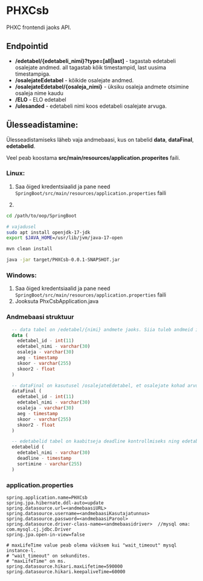 # PHXCsb
PHXC frontendi jaoks API.

## Endpointid
- **/edetabel/{edetabeli_nimi}?type=[all|last]** - tagastab edetabeli osalejate andmed. all tagastab kõik timestampid, last uusima timestampiga.
- **/osalejateEdetabel** - kõikide osalejate andmed.
- **/osalejateEdetabel/{osaleja_nimi}** - üksiku osaleja andmete otsimine osaleja nime kaudu
- **/ELO** - ELO edetabel
- **/ulesanded** - edetabeli nimi koos edetabeli osalejate arvuga.

## Ülesseadistamine:
Ülesseadistamiseks läheb vaja andmebaasi, kus on tabelid **data**, **dataFinal**, **edetabelid**. 

Veel peab koostama **src/main/resources/application.properites** faili.


### Linux:

1. Saa õiged kredentsiaalid ja pane need `SpringBoot/src/main/resources/application.properties` faili

2. 
```bash
cd /path/to/oop/SpringBoot

# vajadusel
sudo apt install openjdk-17-jdk
export $JAVA_HOME=/usr/lib/jvm/java-17-open

mvn clean install

java -jar target/PHXCsb-0.0.1-SNAPSHOT.jar
```

### Windows:
1. Saa õiged kredentsiaalid ja pane need `SpringBoot/src/main/resources/application.properties` faili
2. Jooksuta PhxCsbApplication.java


### Andmebaasi struktuur
```SQL
  -- data tabel on /edetabel/{nimi} andmete jaoks. Siia tuleb andmeid iga kindla ajavahemiku tagant.
  data (
    edetabel_id - int(11)
    edetabel_nimi - varchar(30)
    osaleja - varchar(30)
    aeg - timestamp
    skoor - varchar(255)
    skoor2 - float
  )

  -- dataFinal on kasutusel /osalejateEdetabel, et osalejate kohad arvutada. 
  dataFinal (
    edetabel_id - int(11)
    edetabel_nimi - varchar(30)
    osaleja - varchar(30)
    aeg - timestamp
    skoor - varchar(255)
    skoor2 - float
  )

  -- edetabelid tabel on kaabitseja deadline kontrollmiseks ning edetabeli sortimise leidmiseks.
  edetabelid (
    edetabel_nimi - varchar(30)
    deadline - timestamp
    sortimine - varchar(255)
  )
```

### application.properties
```PROPERTIES
spring.application.name=PHXCsb
spring.jpa.hibernate.ddl-auto=update
spring.datasource.url=<andmebaasiURL>
spring.datasource.username=<andmebaasiKasutajatunnus>
spring.datasource.password=<andmebaasiParool>
spring.datasource.driver-class-name=<andmebaasidriver>  //mysql oma: com.mysql.cj.jdbc.Driver
spring.jpa.open-in-view=false

# maxLifeTime value peab olema väiksem kui "wait_timeout" mysql instance-l.
# "wait_timeout" on sekundites.
# "maxLifeTime" on ms.
spring.datasource.hikari.maxLifetime=590000
spring.datasource.hikari.keepaliveTime=60000
```
